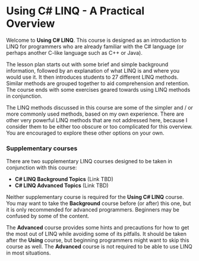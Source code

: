 [//]: # (GENERATED FILE -- DO NOT EDIT)
# Using C# LINQ - A Practical Overview
Welcome to **Using C# LINQ**. This course is designed as an introduction to LINQ for programmers who are already familiar with the C# language (or perhaps another C-like language such as C++ or Java).

The lesson plan starts out with some brief and simple background information, followed by an explanation of what LINQ is and where you would use it. It then introduces students to 27 different LINQ methods. Similar methods are grouped together to aid comprehension and retention. The course ends with some exercises geared towards using LINQ methods in conjunction.

The LINQ methods discussed in this course are some of the simpler and / or more commonly used methods, based on my own experience. There are other very powerful LINQ methods that are not addressed here, because I consider them to be either too obscure or too complicated for this overview. You are encouraged to explore these other options on your own.

### Supplementary courses
There are two supplementary LINQ courses designed to be taken in conjunction with this course:
 - **C# LINQ Background Topics** (Link TBD)
 - **C# LINQ Advanced Topics** (Link TBD)

Neither supplementary course is required for the **Using C# LINQ** course. You may want to take the **Background** course before (or after) this one, but it is only recommended for advanced programmers. Beginners may be confused by some of the content.

The **Advanced** course provides some hints and precautions for how to get the most out of LINQ while avoiding some of its pitfalls. It should be taken after the **Using** course, but beginning programmers might want to skip this course as well. The **Advanced** course is not required to be able to use LINQ in most situations.
